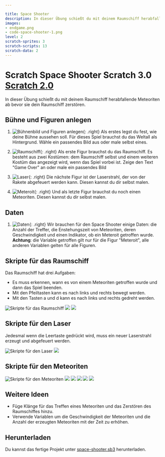 ```yaml
---

title: Space Shooter
description: In dieser Übung schießt du mit deinem Raumschiff herabfallende Meteoriten ab bevor sie dein Raumschiff zerstören.
images:
- endgame.png
- code-space-shooter-1.png
level: 2
scratch-sprites: 3
scratch-scripts: 13
scratch-data: 2
---
```


# Scratch Space Shooter <span class="badge badge-scratch3">Scratch 3.0</span> <a href="scratch-space-shooter.html" class="change-scratch-version">Scratch 2.0</a>

In dieser Übung schießt du mit deinem Raumschiff herabfallende Meteoriten ab bevor sie dein Raumschiff zerstören.

## Bühne und Figuren anlegen

1. ![Bühnenbild und Figuren anlegen](01-background.png){: .right}
Als erstes legst du fest, wie deine Bühne aussehen soll. Für dieses Spiel brauchst du das Weltall als Hintergrund. Wähle ein passendes Bild aus oder male selbst eines.

2. ![Raumschiff](02-spaceship.png){: .right}
Als erste Figur brauchst du das Raumschiff. Es besteht aus zwei Kostümen: dem Raumschiff selbst und einem weiteren Kostüm das angezeigt wird, wenn das Spiel vorbei ist. Zeige den Text "Game Over" an oder male ein passendes Bild

3. ![Laser](03-laser.png){: .right}
Die nächste Figur ist der Laserstrahl, der von der Rakete abgefeuert werden kann. Diesen kannst du dir selbst malen.

4. ![Meteroit](04-meteorit.png){: .right}
Und als letzte Figur brauchst du noch einen Meteoriten. Diesen kannst du dir selbst malen.

## Daten

1. ![Daten](05-data.png){: .right}
Wir brauchen für den Space Shooter einige Daten: die Anzahl der Treffer, die Enstehungszeit von Meteoriten, deren Geschwindigkeit und einen Indikator, ob ein Meteroit getroffen wurde. **Achtung**: die Variable getroffen gilt nur für die Figur "Meteroit", alle anderen Variablen gelten für alle Figuren.

## Skripte für das Raumschiff

Das Raumschiff hat drei Aufgaben:

* Es muss erkennen, wann es von einem Meteoriten getroffen wurde und dann das Spiel beenden.
* Mit den Pfeiltasten kann es nach links und rechts bewegt werden.
* Mit den Tasten a und d kann es nach links und rechts gedreht werden.

![Skripte für das Raumschiff](06-spaceship.png)
![](07-spaceship.png)
![](08-spaceship.png)

## Skripte für den Laser

Jedesmal wenn die Leertaste gedrückt wird, muss ein neuer Laserstrahl erzeugt und abgefeuert werden.

![Skripte für den Laser](09-laser.png)
![](10-laser.png)


## Skripte für den Meteoriten

![Skripte für den Meteoriten](11-meteorit.png)
![](12-meteorit.png)
![](13-meteorit.png)
![](14-meteorit.png)
![](15-meteorit.png)
![](16-meteorit.png)

## Weitere Ideen

* Füge Klänge für das Treffen eines Meteoriten und das Zerstören des Raumschiffes hinzu.
* Verwende Variablen um die Geschwindigkeit der Meteoriten und die Anzahl der erzeugten Meteoriten mit der Zeit zu erhöhen.

## Herunterladen

Du kannst das fertige Projekt unter [space-shooter.sb3](space-shooter.sb3) herunterladen.